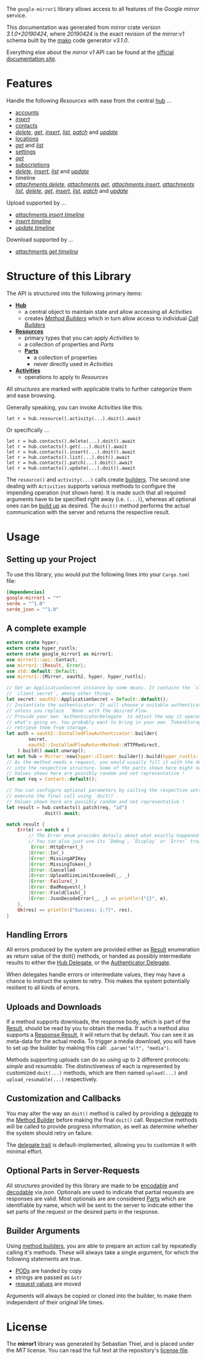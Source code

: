 <!---
DO NOT EDIT !
This file was generated automatically from 'src/mako/api/README.md.mako'
DO NOT EDIT !
-->
The `google-mirror1` library allows access to all features of the *Google mirror* service.

This documentation was generated from *mirror* crate version *3.1.0+20190424*, where *20190424* is the exact revision of the *mirror:v1* schema built by the [mako](http://www.makotemplates.org/) code generator *v3.1.0*.

Everything else about the *mirror* *v1* API can be found at the
[official documentation site](https://developers.google.com/glass).
# Features

Handle the following *Resources* with ease from the central [hub](https://docs.rs/google-mirror1/3.1.0+20190424/google_mirror1/Mirror) ... 

* [accounts](https://docs.rs/google-mirror1/3.1.0+20190424/google_mirror1/api::Account)
 * [*insert*](https://docs.rs/google-mirror1/3.1.0+20190424/google_mirror1/api::AccountInsertCall)
* [contacts](https://docs.rs/google-mirror1/3.1.0+20190424/google_mirror1/api::Contact)
 * [*delete*](https://docs.rs/google-mirror1/3.1.0+20190424/google_mirror1/api::ContactDeleteCall), [*get*](https://docs.rs/google-mirror1/3.1.0+20190424/google_mirror1/api::ContactGetCall), [*insert*](https://docs.rs/google-mirror1/3.1.0+20190424/google_mirror1/api::ContactInsertCall), [*list*](https://docs.rs/google-mirror1/3.1.0+20190424/google_mirror1/api::ContactListCall), [*patch*](https://docs.rs/google-mirror1/3.1.0+20190424/google_mirror1/api::ContactPatchCall) and [*update*](https://docs.rs/google-mirror1/3.1.0+20190424/google_mirror1/api::ContactUpdateCall)
* [locations](https://docs.rs/google-mirror1/3.1.0+20190424/google_mirror1/api::Location)
 * [*get*](https://docs.rs/google-mirror1/3.1.0+20190424/google_mirror1/api::LocationGetCall) and [*list*](https://docs.rs/google-mirror1/3.1.0+20190424/google_mirror1/api::LocationListCall)
* [settings](https://docs.rs/google-mirror1/3.1.0+20190424/google_mirror1/api::Setting)
 * [*get*](https://docs.rs/google-mirror1/3.1.0+20190424/google_mirror1/api::SettingGetCall)
* [subscriptions](https://docs.rs/google-mirror1/3.1.0+20190424/google_mirror1/api::Subscription)
 * [*delete*](https://docs.rs/google-mirror1/3.1.0+20190424/google_mirror1/api::SubscriptionDeleteCall), [*insert*](https://docs.rs/google-mirror1/3.1.0+20190424/google_mirror1/api::SubscriptionInsertCall), [*list*](https://docs.rs/google-mirror1/3.1.0+20190424/google_mirror1/api::SubscriptionListCall) and [*update*](https://docs.rs/google-mirror1/3.1.0+20190424/google_mirror1/api::SubscriptionUpdateCall)
* timeline
 * [*attachments delete*](https://docs.rs/google-mirror1/3.1.0+20190424/google_mirror1/api::TimelineAttachmentDeleteCall), [*attachments get*](https://docs.rs/google-mirror1/3.1.0+20190424/google_mirror1/api::TimelineAttachmentGetCall), [*attachments insert*](https://docs.rs/google-mirror1/3.1.0+20190424/google_mirror1/api::TimelineAttachmentInsertCall), [*attachments list*](https://docs.rs/google-mirror1/3.1.0+20190424/google_mirror1/api::TimelineAttachmentListCall), [*delete*](https://docs.rs/google-mirror1/3.1.0+20190424/google_mirror1/api::TimelineDeleteCall), [*get*](https://docs.rs/google-mirror1/3.1.0+20190424/google_mirror1/api::TimelineGetCall), [*insert*](https://docs.rs/google-mirror1/3.1.0+20190424/google_mirror1/api::TimelineInsertCall), [*list*](https://docs.rs/google-mirror1/3.1.0+20190424/google_mirror1/api::TimelineListCall), [*patch*](https://docs.rs/google-mirror1/3.1.0+20190424/google_mirror1/api::TimelinePatchCall) and [*update*](https://docs.rs/google-mirror1/3.1.0+20190424/google_mirror1/api::TimelineUpdateCall)


Upload supported by ...

* [*attachments insert timeline*](https://docs.rs/google-mirror1/3.1.0+20190424/google_mirror1/api::TimelineAttachmentInsertCall)
* [*insert timeline*](https://docs.rs/google-mirror1/3.1.0+20190424/google_mirror1/api::TimelineInsertCall)
* [*update timeline*](https://docs.rs/google-mirror1/3.1.0+20190424/google_mirror1/api::TimelineUpdateCall)

Download supported by ...

* [*attachments get timeline*](https://docs.rs/google-mirror1/3.1.0+20190424/google_mirror1/api::TimelineAttachmentGetCall)



# Structure of this Library

The API is structured into the following primary items:

* **[Hub](https://docs.rs/google-mirror1/3.1.0+20190424/google_mirror1/Mirror)**
    * a central object to maintain state and allow accessing all *Activities*
    * creates [*Method Builders*](https://docs.rs/google-mirror1/3.1.0+20190424/google_mirror1/client::MethodsBuilder) which in turn
      allow access to individual [*Call Builders*](https://docs.rs/google-mirror1/3.1.0+20190424/google_mirror1/client::CallBuilder)
* **[Resources](https://docs.rs/google-mirror1/3.1.0+20190424/google_mirror1/client::Resource)**
    * primary types that you can apply *Activities* to
    * a collection of properties and *Parts*
    * **[Parts](https://docs.rs/google-mirror1/3.1.0+20190424/google_mirror1/client::Part)**
        * a collection of properties
        * never directly used in *Activities*
* **[Activities](https://docs.rs/google-mirror1/3.1.0+20190424/google_mirror1/client::CallBuilder)**
    * operations to apply to *Resources*

All *structures* are marked with applicable traits to further categorize them and ease browsing.

Generally speaking, you can invoke *Activities* like this:

```Rust,ignore
let r = hub.resource().activity(...).doit().await
```

Or specifically ...

```ignore
let r = hub.contacts().delete(...).doit().await
let r = hub.contacts().get(...).doit().await
let r = hub.contacts().insert(...).doit().await
let r = hub.contacts().list(...).doit().await
let r = hub.contacts().patch(...).doit().await
let r = hub.contacts().update(...).doit().await
```

The `resource()` and `activity(...)` calls create [builders][builder-pattern]. The second one dealing with `Activities` 
supports various methods to configure the impending operation (not shown here). It is made such that all required arguments have to be 
specified right away (i.e. `(...)`), whereas all optional ones can be [build up][builder-pattern] as desired.
The `doit()` method performs the actual communication with the server and returns the respective result.

# Usage

## Setting up your Project

To use this library, you would put the following lines into your `Cargo.toml` file:

```toml
[dependencies]
google-mirror1 = "*"
serde = "^1.0"
serde_json = "^1.0"
```

## A complete example

```Rust
extern crate hyper;
extern crate hyper_rustls;
extern crate google_mirror1 as mirror1;
use mirror1::api::Contact;
use mirror1::{Result, Error};
use std::default::Default;
use mirror1::{Mirror, oauth2, hyper, hyper_rustls};

// Get an ApplicationSecret instance by some means. It contains the `client_id` and 
// `client_secret`, among other things.
let secret: oauth2::ApplicationSecret = Default::default();
// Instantiate the authenticator. It will choose a suitable authentication flow for you, 
// unless you replace  `None` with the desired Flow.
// Provide your own `AuthenticatorDelegate` to adjust the way it operates and get feedback about 
// what's going on. You probably want to bring in your own `TokenStorage` to persist tokens and
// retrieve them from storage.
let auth = oauth2::InstalledFlowAuthenticator::builder(
        secret,
        oauth2::InstalledFlowReturnMethod::HTTPRedirect,
    ).build().await.unwrap();
let mut hub = Mirror::new(hyper::Client::builder().build(hyper_rustls::HttpsConnector::with_native_roots().https_or_http().enable_http1().enable_http2().build()), auth);
// As the method needs a request, you would usually fill it with the desired information
// into the respective structure. Some of the parts shown here might not be applicable !
// Values shown here are possibly random and not representative !
let mut req = Contact::default();

// You can configure optional parameters by calling the respective setters at will, and
// execute the final call using `doit()`.
// Values shown here are possibly random and not representative !
let result = hub.contacts().patch(req, "id")
             .doit().await;

match result {
    Err(e) => match e {
        // The Error enum provides details about what exactly happened.
        // You can also just use its `Debug`, `Display` or `Error` traits
         Error::HttpError(_)
        |Error::Io(_)
        |Error::MissingAPIKey
        |Error::MissingToken(_)
        |Error::Cancelled
        |Error::UploadSizeLimitExceeded(_, _)
        |Error::Failure(_)
        |Error::BadRequest(_)
        |Error::FieldClash(_)
        |Error::JsonDecodeError(_, _) => println!("{}", e),
    },
    Ok(res) => println!("Success: {:?}", res),
}

```
## Handling Errors

All errors produced by the system are provided either as [Result](https://docs.rs/google-mirror1/3.1.0+20190424/google_mirror1/client::Result) enumeration as return value of
the doit() methods, or handed as possibly intermediate results to either the 
[Hub Delegate](https://docs.rs/google-mirror1/3.1.0+20190424/google_mirror1/client::Delegate), or the [Authenticator Delegate](https://docs.rs/yup-oauth2/*/yup_oauth2/trait.AuthenticatorDelegate.html).

When delegates handle errors or intermediate values, they may have a chance to instruct the system to retry. This 
makes the system potentially resilient to all kinds of errors.

## Uploads and Downloads
If a method supports downloads, the response body, which is part of the [Result](https://docs.rs/google-mirror1/3.1.0+20190424/google_mirror1/client::Result), should be
read by you to obtain the media.
If such a method also supports a [Response Result](https://docs.rs/google-mirror1/3.1.0+20190424/google_mirror1/client::ResponseResult), it will return that by default.
You can see it as meta-data for the actual media. To trigger a media download, you will have to set up the builder by making
this call: `.param("alt", "media")`.

Methods supporting uploads can do so using up to 2 different protocols: 
*simple* and *resumable*. The distinctiveness of each is represented by customized 
`doit(...)` methods, which are then named `upload(...)` and `upload_resumable(...)` respectively.

## Customization and Callbacks

You may alter the way an `doit()` method is called by providing a [delegate](https://docs.rs/google-mirror1/3.1.0+20190424/google_mirror1/client::Delegate) to the 
[Method Builder](https://docs.rs/google-mirror1/3.1.0+20190424/google_mirror1/client::CallBuilder) before making the final `doit()` call. 
Respective methods will be called to provide progress information, as well as determine whether the system should 
retry on failure.

The [delegate trait](https://docs.rs/google-mirror1/3.1.0+20190424/google_mirror1/client::Delegate) is default-implemented, allowing you to customize it with minimal effort.

## Optional Parts in Server-Requests

All structures provided by this library are made to be [encodable](https://docs.rs/google-mirror1/3.1.0+20190424/google_mirror1/client::RequestValue) and 
[decodable](https://docs.rs/google-mirror1/3.1.0+20190424/google_mirror1/client::ResponseResult) via *json*. Optionals are used to indicate that partial requests are responses 
are valid.
Most optionals are are considered [Parts](https://docs.rs/google-mirror1/3.1.0+20190424/google_mirror1/client::Part) which are identifiable by name, which will be sent to 
the server to indicate either the set parts of the request or the desired parts in the response.

## Builder Arguments

Using [method builders](https://docs.rs/google-mirror1/3.1.0+20190424/google_mirror1/client::CallBuilder), you are able to prepare an action call by repeatedly calling it's methods.
These will always take a single argument, for which the following statements are true.

* [PODs][wiki-pod] are handed by copy
* strings are passed as `&str`
* [request values](https://docs.rs/google-mirror1/3.1.0+20190424/google_mirror1/client::RequestValue) are moved

Arguments will always be copied or cloned into the builder, to make them independent of their original life times.

[wiki-pod]: http://en.wikipedia.org/wiki/Plain_old_data_structure
[builder-pattern]: http://en.wikipedia.org/wiki/Builder_pattern
[google-go-api]: https://github.com/google/google-api-go-client

# License
The **mirror1** library was generated by Sebastian Thiel, and is placed 
under the *MIT* license.
You can read the full text at the repository's [license file][repo-license].

[repo-license]: https://github.com/Byron/google-apis-rsblob/main/LICENSE.md

